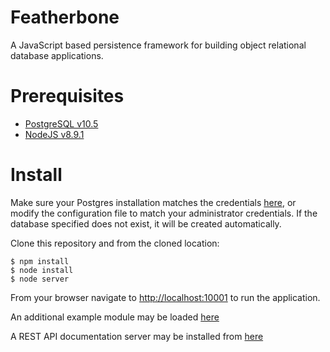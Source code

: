 Featherbone
===========
A JavaScript based persistence framework for building object relational database applications.

# Prerequisites
* [PostgreSQL v10.5](http://www.postgresql.org/)
* [NodeJS v8.9.1](https://nodejs.org/en/)
  
# Install

Make sure your Postgres installation matches the credentials [here](https://github.com/jrogelstad/featherbone/blob/master/config/pg.json), or modify the configuration file to match your administrator credentials. If the database specified does not exist, it will be created automatically.

Clone this repository and from the cloned location:

```text
$ npm install
$ node install
$ node server
```

From your browser navigate to <http://localhost:10001> to run the application.

An additional example module may be loaded [here](https://github.com/jrogelstad/cardinal)

A REST API documentation server may be installed from [here](https://github.com/jrogelstad/canary)
